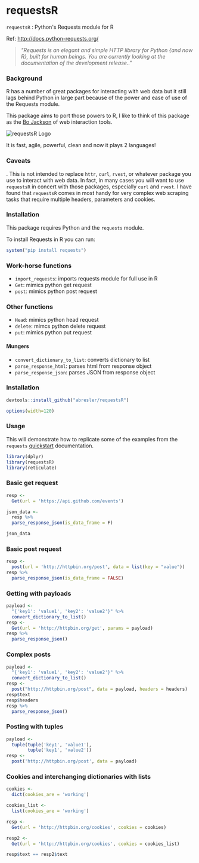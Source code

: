 requestsR
================

`requestsR` : Python's Requests module for R

Ref: <http://docs.python-requests.org/>

> *"Requests is an elegant and simple HTTP library for Python {and now R}, built for human beings. You are currently looking at the documentation of the development release.."*

### Background

R has a number of great packages for interacting with web data but it still lags behind Python in large part because of the power and ease of use of the Requests module.

This package aims to port those powers to R, I like to think of this package as the [Bo Jackson](https://en.wikipedia.org/wiki/Bo_Jackson) of web interaction tools.

![requestsR Logo](http://asbcllc.com/r_packages/requestsR/logo/reqestsRLogo.png)

It is fast, agile, powerful, clean and now it plays 2 languages!

### Caveats

. This is not intended to replace `httr`, `curl`, `rvest`, or whatever package you use to interact with web data. In fact, in many cases you will want to use `requestsR` in concert with those packages, especially `curl` and `rvest`. I have found that `requestsR` comes in most handy for very complex web scraping tasks that require multiple headers, parameters and cookies.

### Installation

This package requires Python and the `requests` module.

To install Requests in R you can run:

``` r
system("pip install requests")
```

### Work-horse functions

-   `import_requests`: imports requests module for full use in R
-   `Get`: mimics python get request
-   `post`: mimics python post request

### Other functions

-   `Head`: mimics python head request
-   `delete`: mimcs python delete request
-   `put`: mimics python put request

#### Mungers

-   `convert_dictionary_to_list`: converts dictionary to list
-   `parse_response_html`: parses html from response object
-   `parse_response_json`: parses JSON from response object

### Installation

``` r
devtools::install_github("abresler/requestsR")
```

``` r
options(width=120)
```

### Usage

This will demonstrate how to replicate some of the examples from the `requests` [quickstart](http://docs.python-requests.org/en/master/user/quickstart/) documentation.

``` r
library(dplyr)
library(requestsR)
library(reticulate)
```

### Basic get request

``` r
resp <-
  Get(url = 'https://api.github.com/events')

json_data <-
  resp %>%
  parse_response_json(is_data_frame = F)

json_data
```

### Basic post request

``` r
resp <- 
  post(url = 'http://httpbin.org/post', data = list(key = "value"))
resp %>% 
  parse_response_json(is_data_frame = FALSE)
```

### Getting with payloads

``` r
payload <- 
  "{'key1': 'value1', 'key2': 'value2'}" %>% 
  convert_dictionary_to_list()
resp <- 
  Get(url = 'http://httpbin.org/get', params = payload)
resp %>% 
  parse_response_json()
```

### Complex posts

``` r
payload <-
  "{'key1': 'value1', 'key2': 'value2'}" %>%
  convert_dictionary_to_list()
resp <-
  post("http://httpbin.org/post", data = payload, headers = headers)
resp$text
resp$headers
resp %>%
  parse_response_json()
```

### Posting with tuples

``` r
payload <-
  tuple(tuple('key1', 'value1'),
        tuple('key1', 'value2'))
resp <- 
  post('http://httpbin.org/post', data = payload)
```

### Cookies and interchanging dictionaries with lists

``` r
cookies <-
  dict(cookies_are = 'working')

cookies_list <-
  list(cookies_are = 'working')

resp <-
  Get(url = 'http://httpbin.org/cookies', cookies = cookies)

resp2 <-
  Get(url = 'http://httpbin.org/cookies', cookies = cookies_list)

resp$text == resp2$text
```
